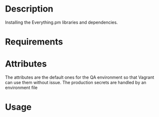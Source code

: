 Description
===========

Installing the Everything.pm libraries and dependencies.

Requirements
============

Attributes
==========

The attributes are the default ones for the QA environment so that Vagrant can use them without issue. The production secrets are handled by an environment file

Usage
=====

